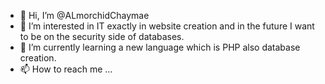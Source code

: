 - 👋 Hi, I’m @ALmorchidChaymae
- 👀 I’m interested in IT exactly in website creation and in the future I want to be on the security side of databases.
- 🌱 I’m currently learning  a new language which is PHP also database creation.
- 📫 How to reach me ...

<!---
ALmorchidChaymae/ALmorchidChaymae is a ✨ special ✨ repository because its `README.md` (this file) appears on your GitHub profile.
You can click the Preview link to take a look at your changes.
--->
